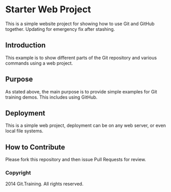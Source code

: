 # Starter Web Project

This is a simple website project for showing how to use Git and GitHub together. 
Updating for emergency fix after stashing.

## Introduction

This example is to show different parts of the Git repository and various commands using a web project.

## Purpose

As stated above, the main purpose is to provide simple examples for Git training demos. This includes using GitHub.

## Deployment

This is a simple web project, deployment can be on any web server, or even local file systems.

## How to Contribute

Please fork this repository and then issue Pull Requests for review.

### Copyright

2014 Git.Training. All rights reserved.

